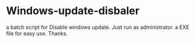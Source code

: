 # Windows-update-disbaler
a batch script for Disable windows update.
Just run as administrator.
a EXE file for easy use.
Thanks.
